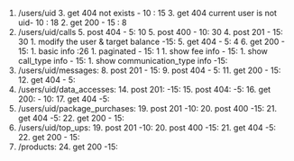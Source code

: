 1. /users/uid
	3. get 404 not exists - 10 : 15
	3. get 404 current user is not uid- 10 : 18
	2. get 200 - 15 : 8
3. /users/uid/calls
	5. post 404 - 5: 10
	5. post 400 - 10: 30
	4. post 201 - 15: 30
	    1. modify the user & target balance -15:
	5. get 404 - 5: 4
	6. get 200 - 15: 
	    1. basic info :26
	    1. paginated - 15: 1
	    1. show fee info - 15:
	    1. show call_type info - 15:
	    1. show communication_type info -15:
7. /users/uid/messages:
	8. post 201 - 15:
	9. post 404 - 5:
	11. get 200 - 15:
	12. get 404 - 5:
13. /users/uid/data_accesses:
	14. post 201: -15:
	15. post 404: -5:
	16. get 200: - 10:
	17. get 404 -5:
18. /users/uid/package_purchases:
	19. post 201 -10:
	20. post 400 -15:
	21. get 404 -5:
	22. get 200 - 15:
23. /users/uid/top_ups:
	19. post 201 -10:
	20. post 400 -15:
	21. get 404 -5:
	22. get 200 - 15:
23. /products:
	24. get 200 -15: 
